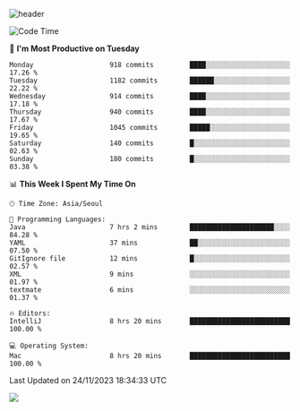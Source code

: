 ![header](https://capsule-render.vercel.app/api?type=Egg&color=timeAuto&height=300&section=header&text=PoPo&fontSize=90&animation=fadeIn)

  <!--START_SECTION:waka-->
![Code Time](http://img.shields.io/badge/Code%20Time-1%2C272%20hrs%2053%20mins-blue)

📅 **I'm Most Productive on Tuesday** 

```text
Monday                   918 commits         ████░░░░░░░░░░░░░░░░░░░░░   17.26 % 
Tuesday                  1182 commits        ██████░░░░░░░░░░░░░░░░░░░   22.22 % 
Wednesday                914 commits         ████░░░░░░░░░░░░░░░░░░░░░   17.18 % 
Thursday                 940 commits         ████░░░░░░░░░░░░░░░░░░░░░   17.67 % 
Friday                   1045 commits        █████░░░░░░░░░░░░░░░░░░░░   19.65 % 
Saturday                 140 commits         █░░░░░░░░░░░░░░░░░░░░░░░░   02.63 % 
Sunday                   180 commits         █░░░░░░░░░░░░░░░░░░░░░░░░   03.38 % 
```


📊 **This Week I Spent My Time On** 

```text
🕑︎ Time Zone: Asia/Seoul

💬 Programming Languages: 
Java                     7 hrs 2 mins        █████████████████████░░░░   84.28 % 
YAML                     37 mins             ██░░░░░░░░░░░░░░░░░░░░░░░   07.50 % 
GitIgnore file           12 mins             █░░░░░░░░░░░░░░░░░░░░░░░░   02.57 % 
XML                      9 mins              ░░░░░░░░░░░░░░░░░░░░░░░░░   01.97 % 
textmate                 6 mins              ░░░░░░░░░░░░░░░░░░░░░░░░░   01.37 % 

🔥 Editors: 
IntelliJ                 8 hrs 20 mins       █████████████████████████   100.00 % 

💻 Operating System: 
Mac                      8 hrs 20 mins       █████████████████████████   100.00 % 
```


 Last Updated on 24/11/2023 18:34:33 UTC
<!--END_SECTION:waka-->



<img src="https://capsule-render.vercel.app/api?type=Egg&color=timeAuto&height=300&section=footer&text=PoPo&fontSize=90&animation=fadeIn&reversal=true" />
